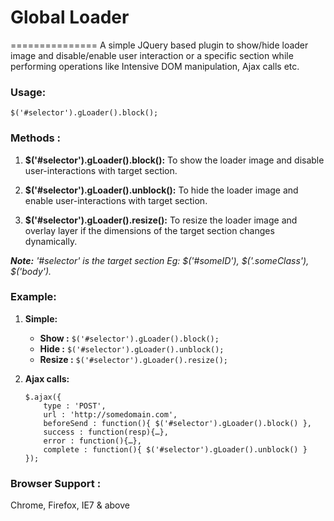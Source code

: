 # Global Loader
===============
A simple JQuery based plugin to show/hide loader image and disable/enable user interaction or a specific section while performing operations like Intensive DOM manipulation, Ajax calls etc.


### Usage:
`$('#selector').gLoader().block();`


### Methods : 

1. **$('#selector').gLoader().block():** To show the loader image and disable user-interactions with target section.

2. **$('#selector').gLoader().unblock():** To hide the loader image and enable user-interactions with target section.

3. **$('#selector').gLoader().resize():** To resize the loader image and overlay layer if the dimensions of the target section changes dynamically.

_**Note:** '#selector' is the target section Eg: $('#someID'), $('.someClass'), $('body')._



### Example:

1.	**Simple:**
	* **Show :** `$('#selector').gLoader().block();`
	* **Hide :** `$('#selector').gLoader().unblock();`
	* **Resize :** `$('#selector').gLoader().resize();`


2.	**Ajax calls:**
	```
    $.ajax({
        type : 'POST',
        url : 'http://somedomain.com',
        beforeSend : function(){ $('#selector').gLoader().block() },
        success : function(resp){…},
        error : function(){…},
        complete : function(){ $('#selector').gLoader().unblock() }
    });
	```


### Browser Support : 
Chrome, Firefox, IE7 & above
